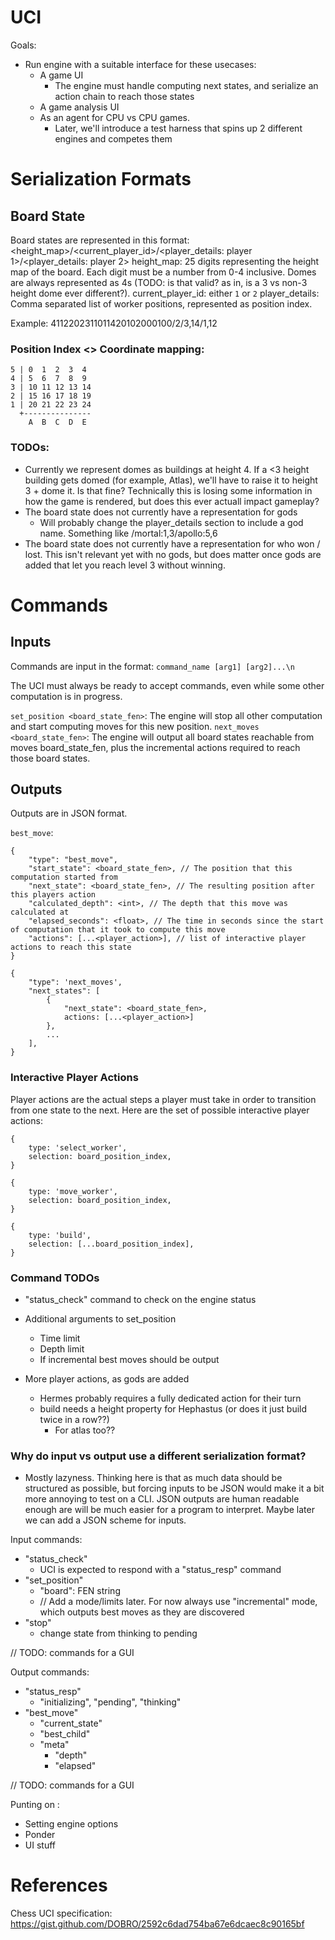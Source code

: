 # UCI

Goals:
- Run engine with a suitable interface for these usecases:
    - A game UI
        - The engine must handle computing next states, and serialize an action chain to reach those states
    - A game analysis UI
    - As an agent for CPU vs CPU games.
        - Later, we'll introduce a test harness that spins up 2 different engines and competes them

# Serialization Formats
## Board State
Board states are represented in this format:
<height_map>/<current_player_id>/<player_details: player 1>/<player_details: player 2>
height_map: 25 digits representing the height map of the board. Each digit must be a number from 0-4 inclusive. Domes are always represented as 4s (TODO: is that valid? as in, is a 3 vs non-3 height dome ever different?).
current_player_id: either `1` or `2`
player_details: Comma separated list of worker positions, represented as position index.

Example:
4112202311011420102000100/2/3,14/1,12

### Position Index <> Coordinate mapping:
```
5 | 0  1  2  3  4
4 | 5  6  7  8  9
3 | 10 11 12 13 14
2 | 15 16 17 18 19
1 | 20 21 22 23 24
  +---------------
    A  B  C  D  E
```

### TODOs:
- Currently we represent domes as buildings at height 4. If a <3 height building gets domed (for example, Atlas), we'll have to raise it to height 3 + dome it. Is that fine? Technically this is losing some information in how the game is rendered, but does this ever actuall impact gameplay?
- The board state does not currently have a representation for gods
    - Will probably change the player_details section to include a god name. Something like /mortal:1,3/apollo:5,6
- The board state does not currently have a representation for who won / lost. This isn't relevant yet with no gods, but does matter once gods are added that let you reach level 3 without winning.

# Commands
## Inputs
Commands are input in the format:
`command_name [arg1] [arg2]...\n`

The UCI must always be ready to accept commands, even while some other computation is in progress.

`set_position <board_state_fen>`: The engine will stop all other computation and start computing moves for this new position.
`next_moves <board_state_fen>`: The engine will output all board states reachable from moves board_state_fen, plus the incremental actions required to reach those board states.


## Outputs
Outputs are in JSON format.

`best_move`:
```
{
    "type": "best_move",
    "start_state": <board_state_fen>, // The position that this computation started from
    "next_state": <board_state_fen>, // The resulting position after this players action
    "calculated_depth": <int>, // The depth that this move was calculated at
    "elapsed_seconds": <float>, // The time in seconds since the start of computation that it took to compute this move
    "actions": [...<player_action>], // list of interactive player actions to reach this state
}
```

```
{
    "type": 'next_moves',
    "next_states": [
        {
            "next_state": <board_state_fen>,
            actions: [...<player_action>]
        },
        ...
    ],
}
```


### Interactive Player Actions
Player actions are the actual steps a player must take in order to transition from one state to the next.
Here are the set of possible interactive player actions:
```
{
    type: 'select_worker',
    selection: board_position_index,
}

{
    type: 'move_worker',
    selection: board_position_index,
}

{
    type: 'build',
    selection: [...board_position_index],
}
```

### Command TODOs
- "status_check" command to check on the engine status
- Additional arguments to set_position
    - Time limit
    - Depth limit
    - If incremental best moves should be output

- More player actions, as gods are added
    - Hermes probably requires a fully dedicated action for their turn
    - build needs a height property for Hephastus (or does it just build twice in a row??)
        - For atlas too??


### Why do input vs output use a different serialization format?
- Mostly lazyness. Thinking here is that as much data should be structured as possible, but forcing inputs to be JSON would make it a bit more annoying to test on a CLI. JSON outputs are human readable enough are will be much easier for a program to interpret. Maybe later we can add a JSON scheme for inputs.

Input commands:
- "status_check"
    - UCI is expected to respond with a "status_resp" command
- "set_position"
    - "board": FEN string
    - // Add a mode/limits later. For now always use "incremental" mode, which outputs best moves as they are discovered
- "stop"
    - change state from thinking to pending

// TODO: commands for a GUI

Output commands:
- "status_resp"
    - "initializing", "pending", "thinking"
- "best_move"
    - "current_state"
    - "best_child"
    - "meta"
        - "depth"
        - "elapsed"

// TODO: commands for a GUI

Punting on :
- Setting engine options
- Ponder
- UI stuff


# References
Chess UCI specification:
https://gist.github.com/DOBRO/2592c6dad754ba67e6dcaec8c90165bf
